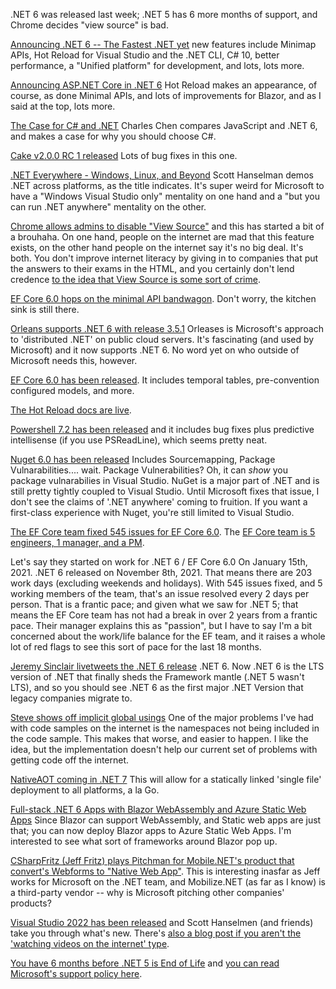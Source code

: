 .NET 6 was released last week; .NET 5 has 6 more months of support, and Chrome decides "view source" is bad.

[Announcing .NET 6 -- The Fastest .NET yet](https://devblogs.microsoft.com/dotnet/announcing-net-6/) new features include Minimap APIs, Hot Reload for Visual Studio and the .NET CLI, C# 10, better performance, a "Unified platform" for development, and lots, lots more.

[Announcing ASP.NET Core in .NET 6](https://devblogs.microsoft.com/dotnet/announcing-asp-net-core-in-net-6/) Hot Reload makes an appearance, of course, as done Minimal APIs, and lots of improvements for Blazor, and as I said at the top, lots more.  

[The Case for C# and .NET](https://medium.com/@chrlschn/the-case-for-c-and-net-72ee933da304) Charles Chen compares JavaScript and .NET 6, and makes a case for why you should choose C#.

[Cake v2.0.0 RC 1 released](https://cakebuild.net/blog/2021/11/cake-v2.0.0-rc0001-released) Lots of bug fixes in this one.  

[.NET Everywhere - Windows, Linux, and Beyond](https://www.youtube.com/watch?v=ZM6OO2lkxA4) Scott Hanselman demos .NET across platforms, as the title indicates. It's super weird for Microsoft to have a "Windows Visual Studio only" mentality on one hand and a "but you can run .NET anywhere" mentality on the other.

[Chrome allows admins to disable "View Source"](https://twitter.com/rakyll/status/1458957329668345864) and this has started a bit of a brouhaha. On one hand, people on the internet are mad that this feature exists, on the other hand people on the internet say it's no big deal.  It's both. You don't improve internet literacy by giving in to companies that put the answers to their exams in the HTML, and you certainly don't lend credence [to the idea that View Source is some sort of crime](https://www.vice.com/en/article/jg8ynp/governor-wants-to-prosecute-journalist-who-clicked-view-source-on-government-site).

[EF Core 6.0 hops on the minimal API bandwagon](https://twitter.com/okyrylchuk/status/1458203237400649728).  Don't worry, the kitchen sink is still there.

[Orleans supports .NET 6 with release 3.5.1](https://github.com/dotnet/orleans/releases/tag/v3.5.1) Orleases is Microsoft's approach to 'distributed .NET' on public cloud servers.  It's fascinating (and used by Microsoft) and it now supports .NET 6. No word yet on who outside of Microsoft needs this, however.

[EF Core 6.0 has been released](https://docs.microsoft.com/en-us/ef/core/what-is-new/ef-core-6.0/whatsnew). It includes temporal tables, pre-convention configured models, and more.

[The Hot Reload docs are live](https://twitter.com/LyalinDotCom/status/1457787246371688455).

[Powershell 7.2 has been released](https://devblogs.microsoft.com/powershell/general-availability-of-powershell-7-2) and it includes bug fixes plus predictive intellisense (if you use PSReadLine), which seems pretty neat.

[Nuget 6.0 has been released](https://devblogs.microsoft.com/nuget/announcing-nuget-6/) Includes Sourcemapping, Package Vulnarabilities.... wait. Package Vulnerabilities? Oh, it can *show* you package vulnarabilies in Visual Studio.  NuGet is a major part of .NET and is still pretty tightly coupled to Visual Studio.  Until Microsoft fixes that issue, I don't see the claims of '.NET anywhere' coming to fruition.  If you want a first-class experience with Nuget, you're still limited to Visual Studio.

[The EF Core team fixed 545 issues for EF Core 6.0](https://twitter.com/ajcvickers/status/1457802885983453186?s=20).  The [EF Core team is 5 engineers, 1 manager, and a PM](https://twitter.com/ajcvickers/status/1458109389961846790?s=20).  

Let's say they started on work for .NET 6 / EF Core 6.0 On January 15th, 2021.  .NET 6 released on November 8th, 2021. That means there are 203 work days (excluding weekends and holidays).  With 545 issues fixed, and 5 working members of the team, that's an issue resolved every 2 days per person.  That is a frantic pace; and given what we saw for .NET 5; that means the EF Core team has not had a break in over 2 years from a frantic pace.  Their manager explains this as "passion", but I have to say I'm a bit concerned about the work/life balance for the EF team, and it raises a whole lot of red flags to see this sort of pace for the last 18 months.

[Jeremy Sinclair livetweets the .NET 6 release](https://twitter.com/sinclairinat0r/status/1458102889528836103?s=20) .NET 6.  Now .NET 6 is the LTS version of .NET that finally sheds the Framework mantle (.NET 5 wasn't LTS), and so you should see .NET 6 as the first major .NET Version that legacy companies migrate to.

[Steve shows off implicit global usings](https://twitter.com/stevejgordon/status/147707447716622336) One of the major problems I've had with code samples on the internet is the namespaces not being included in the code sample.  This makes that worse, and easier to happen.  I like the idea, but the implementation doesn't help our current set of problems with getting code off the internet.

[NativeAOT coming in .NET 7](https://github.com/dotnet/runtime/issues/61231) This will allow for a statically linked 'single file' deployment to all platforms, a la Go.

[Full-stack .NET 6 Apps with Blazor WebAssembly and Azure Static Web Apps](https://techcommunity.microsoft.com/t5/apps-on-azure/full-stack-net-6-apps-with-blazor-webassembly-and-azure-static/ba-p/2933428)  Since Blazor can support WebAssembly, and Static web apps are just that; you can now deploy Blazor apps to Azure Static Web Apps. I'm interested to see what sort of frameworks around Blazor pop up.

[CSharpFritz (Jeff Fritz) plays Pitchman for Mobile.NET's product that convert's Webforms to "Native Web App"](https://twitter.com/dotnetfdn/status/1458502718679654410).  This is interesting inasfar as Jeff works for Microsoft on the .NET team, and Mobilize.NET (as far as I know) is a third-party vendor -- why is Microsoft pitching other companies' products?

[Visual Studio 2022 has been released](https://www.youtube.com/watch?v=f8jXO946eDw) and Scott Hanselmen (and friends) take you through what's new. There's [also a blog post if you aren't the 'watching videos on the internet' type](https://devblogs.microsoft.com/visualstudio/visual-studio-2022-now-available/).

[You have 6 months before .NET 5 is End of Life](https://twitter.com/blowdart/status/1457819844858945537) and [you can read Microsoft's support policy here](https://dotnet.microsoft.com/platform/support/policy).


